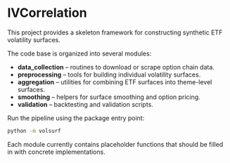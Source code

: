 # IVCorrelation



This project provides a skeleton framework for constructing synthetic ETF volatility surfaces.

The code base is organized into several modules:

- **data_collection** – routines to download or scrape option chain data.
- **preprocessing** – tools for building individual volatility surfaces.
- **aggregation** – utilities for combining ETF surfaces into theme-level surfaces.
- **smoothing** – helpers for surface smoothing and option pricing.
- **validation** – backtesting and validation scripts.

Run the pipeline using the package entry point:

```bash
python -m volsurf
```

Each module currently contains placeholder functions that should be filled in with concrete implementations.
